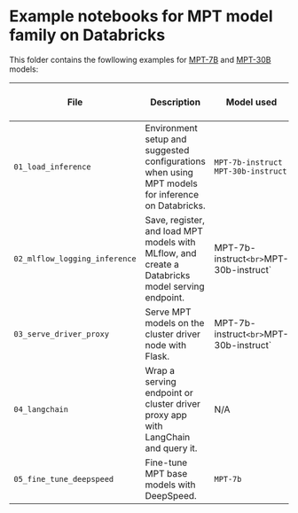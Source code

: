 <!---
Copyright (C) 2023 Databricks, Inc.

Licensed under the Apache License, Version 2.0 (the "License");
you may not use this file except in compliance with the License.
You may obtain a copy of the License at

    http://www.apache.org/licenses/LICENSE-2.0

Unless required by applicable law or agreed to in writing, software
distributed under the License is distributed on an "AS IS" BASIS,
WITHOUT WARRANTIES OR CONDITIONS OF ANY KIND, either express or implied.
See the License for the specific language governing permissions and
limitations under the License.
-->


# Example notebooks for MPT model family on Databricks
This folder contains the fowllowing examples for [MPT-7B](https://www.mosaicml.com/blog/mpt-7b) and [MPT-30B](https://www.mosaicml.com/blog/mpt-30b) models: 

| File  | Description | Model used | GPU minimum requirement |
| --- | --- | --- | --- |
| `01_load_inference`  | Environment setup and suggested configurations when using  MPT models for inference on Databricks. | `MPT-7b-instruct`<br>`MPT-30b-instruct`  | 1xV100-16GB |
| `02_mlflow_logging_inference` | Save, register, and load MPT models with MLflow, and create a Databricks model serving endpoint. | MPT-7b-instruct`<br>`MPT-30b-instruct`  | 1xV100-16GB |
| `03_serve_driver_proxy` | Serve MPT models on the cluster driver node with Flask.  | MPT-7b-instruct`<br>`MPT-30b-instruct` | 1xV100-16GB |
| `04_langchain` | Wrap a serving endpoint or cluster driver proxy app with LangChain and query it. | N/A | N/A |
| `05_fine_tune_deepspeed` | Fine-tune MPT base models with DeepSpeed. | `MPT-7b` | 4xA10 or 2xA100-80GB |

